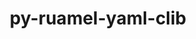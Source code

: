 ---
title: "py-ruamel-yaml-clib"
layout: cache
categories: [package, v0.21.2]
meta: {"versions": ["0.2.7"], "compilers": ["gcc@=11.4.0", "gcc@=9.4.0", "oneapi@=2023.2.0"], "oss": ["ubuntu20.04"], "platforms": ["linux"], "targets": ["neoverse_v1", "ppc64le", "x86_64_v3"], "stacks": ["e4s", "e4s-neoverse_v1", "e4s-oneapi", "e4s-power", "root"], "num_specs": 4, "num_specs_by_stack": {"e4s-neoverse_v1": 1, "root": 4, "e4s-power": 1, "e4s": 1, "e4s-oneapi": 1}}
spec_details: [{"hash": "evqvtqlexcenckmnd6i3p6yjh5cx3di5", "compiler": "gcc@=11.4.0", "versions": ["0.2.7"], "os": "ubuntu20.04", "platform": "linux", "target": "neoverse_v1", "variants": ["build_system=python_pip"], "stacks": ["e4s-neoverse_v1", "root"], "size": "-", "tarball": "https://binaries.spack.io/releases/v0.21.2/build_cache/linux-ubuntu20.04-neoverse_v1/gcc-11.4.0/py-ruamel-yaml-clib-0.2.7/linux-ubuntu20.04-neoverse_v1-gcc-11.4.0-py-ruamel-yaml-clib-0.2.7-evqvtqlexcenckmnd6i3p6yjh5cx3di5.spack"}, {"hash": "qkfld7pbjzn7pf5yw37qlwwpmxgpxzmk", "compiler": "gcc@=9.4.0", "versions": ["0.2.7"], "os": "ubuntu20.04", "platform": "linux", "target": "ppc64le", "variants": ["build_system=python_pip"], "stacks": ["e4s-power", "root"], "size": "-", "tarball": "https://binaries.spack.io/releases/v0.21.2/build_cache/linux-ubuntu20.04-ppc64le/gcc-9.4.0/py-ruamel-yaml-clib-0.2.7/linux-ubuntu20.04-ppc64le-gcc-9.4.0-py-ruamel-yaml-clib-0.2.7-qkfld7pbjzn7pf5yw37qlwwpmxgpxzmk.spack"}, {"hash": "rzq6bsmdyuldyxvawl4ttfz72biz74b7", "compiler": "gcc@=11.4.0", "versions": ["0.2.7"], "os": "ubuntu20.04", "platform": "linux", "target": "x86_64_v3", "variants": ["build_system=python_pip"], "stacks": ["root", "e4s"], "size": "-", "tarball": "https://binaries.spack.io/releases/v0.21.2/build_cache/linux-ubuntu20.04-x86_64_v3/gcc-11.4.0/py-ruamel-yaml-clib-0.2.7/linux-ubuntu20.04-x86_64_v3-gcc-11.4.0-py-ruamel-yaml-clib-0.2.7-rzq6bsmdyuldyxvawl4ttfz72biz74b7.spack"}, {"hash": "dtxqat6xwkbehj3oresb5p2vqzocuhbh", "compiler": "oneapi@=2023.2.0", "versions": ["0.2.7"], "os": "ubuntu20.04", "platform": "linux", "target": "x86_64_v3", "variants": ["build_system=python_pip"], "stacks": ["e4s-oneapi", "root"], "size": "-", "tarball": "https://binaries.spack.io/releases/v0.21.2/build_cache/linux-ubuntu20.04-x86_64_v3/oneapi-2023.2.0/py-ruamel-yaml-clib-0.2.7/linux-ubuntu20.04-x86_64_v3-oneapi-2023.2.0-py-ruamel-yaml-clib-0.2.7-dtxqat6xwkbehj3oresb5p2vqzocuhbh.spack"}]
---